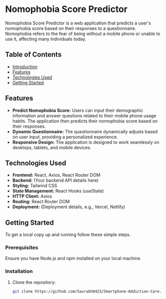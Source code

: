 # Nomophobia Score Predictor

Nomophobia Score Predictor is a web application that predicts a user's nomophobia score based on their responses to a questionnaire. Nomophobia refers to the fear of being without a mobile phone or unable to use it, affecting many individuals today.

## Table of Contents

- [Introduction](#nomophobia-score-predictor)
- [Features](#features)
- [Technologies Used](#technologies-used)
- [Getting Started](#getting-started)

## Features

- **Predict Nomophobia Score:** Users can input their demographic information and answer questions related to their mobile phone usage habits. The application then predicts their nomophobia score based on their responses.
- **Dynamic Questionnaire:** The questionnaire dynamically adjusts based on user input, providing a personalized experience.
- **Responsive Design:** The application is designed to work seamlessly on desktops, tablets, and mobile devices.

## Technologies Used

- **Frontend:** React, Axios, React Router DOM
- **Backend:** (Your backend API details here)
- **Styling:** Tailwind CSS
- **State Management:** React Hooks (useState)
- **HTTP Client:** Axios
- **Routing:** React Router DOM
- **Deployment:** (Deployment details, e.g., Vercel, Netlify)

## Getting Started

To get a local copy up and running follow these simple steps.

### Prerequisites

Ensure you have Node.js and npm installed on your local machine.

### Installation

1. Clone the repository:
   ```sh
   git clone https://github.com/Saurabh8423/Smartphone-Addiction-Care.git

